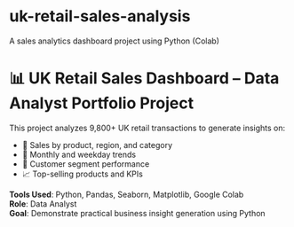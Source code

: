 # uk-retail-sales-analysis
A sales analytics dashboard project using Python (Colab) 
# 📊 UK Retail Sales Dashboard – Data Analyst Portfolio Project

This project analyzes 9,800+ UK retail transactions to generate insights on:

- 🛒 Sales by product, region, and category
- 📅 Monthly and weekday trends
- 👥 Customer segment performance
- 📈 Top-selling products and KPIs

**Tools Used**: Python, Pandas, Seaborn, Matplotlib, Google Colab  
**Role**: Data Analyst  
**Goal**: Demonstrate practical business insight generation using Python
